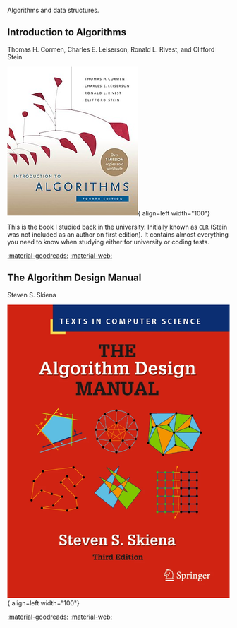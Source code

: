 Algorithms and data structures.

## Introduction to Algorithms
Thomas H. Cormen, Charles E. Leiserson, Ronald L. Rivest, and Clifford Stein

![Introduction to Algorithms](img/clrs.jpeg){ align=left width="100"} 

This is the book I studied back in the university. Initially known as `CLR` (Stein was not included as an author on first edition). It contains almost everything you need to know when studying either for university or coding tests.

[:material-goodreads:](https://www.goodreads.com/book/show/23463279-designing-data-intensive-applications)
[:material-web:](https://www.goodreads.com/book/show/108986.Introduction_to_Algorithms/) 


## The Algorithm Design Manual
Steven S. Skiena

![The Algorithm Design Manual](img/algorist.webp){ align=left width="100"} 

[:material-goodreads:](https://www.goodreads.com/book/show/425208.The_Algorithm_Design_Manual)
[:material-web:](https://www.algorist.com/)